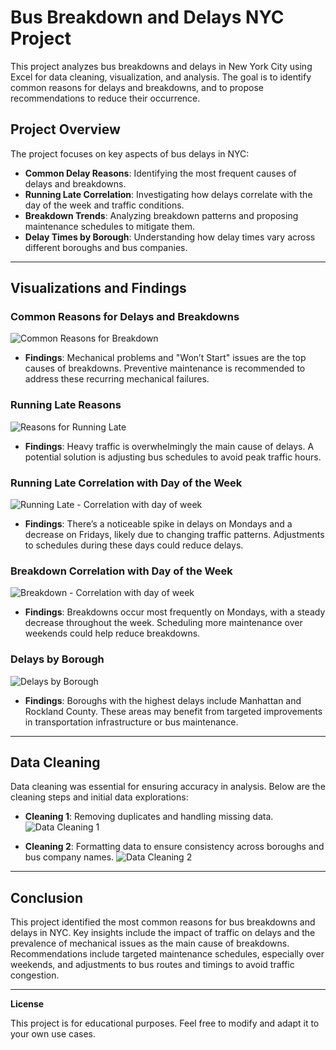 
# Bus Breakdown and Delays NYC Project

This project analyzes bus breakdowns and delays in New York City using Excel for data cleaning, visualization, and analysis. The goal is to identify common reasons for delays and breakdowns, and to propose recommendations to reduce their occurrence.

## Project Overview

The project focuses on key aspects of bus delays in NYC:
- **Common Delay Reasons**: Identifying the most frequent causes of delays and breakdowns.
- **Running Late Correlation**: Investigating how delays correlate with the day of the week and traffic conditions.
- **Breakdown Trends**: Analyzing breakdown patterns and proposing maintenance schedules to mitigate them.
- **Delay Times by Borough**: Understanding how delay times vary across different boroughs and bus companies.

---

## Visualizations and Findings

### Common Reasons for Delays and Breakdowns
![Common Reasons for Breakdown](./Reasons%20For%20Breakdown.png)

- **Findings**: Mechanical problems and "Won’t Start" issues are the top causes of breakdowns. Preventive maintenance is recommended to address these recurring mechanical failures.

### Running Late Reasons
![Reasons for Running Late](./Reasons%20For%20Running%20Late.png)

- **Findings**: Heavy traffic is overwhelmingly the main cause of delays. A potential solution is adjusting bus schedules to avoid peak traffic hours.

### Running Late Correlation with Day of the Week
![Running Late - Correlation with day of week](./Running%20Late%20-%20Correlation%20with%20day%20of%20week.png)

- **Findings**: There’s a noticeable spike in delays on Mondays and a decrease on Fridays, likely due to changing traffic patterns. Adjustments to schedules during these days could reduce delays.

### Breakdown Correlation with Day of the Week
![Breakdown - Correlation with day of week](./Breakdown%20-%20Correlation%20with%20day%20of%20week.png)

- **Findings**: Breakdowns occur most frequently on Mondays, with a steady decrease throughout the week. Scheduling more maintenance over weekends could help reduce breakdowns.

### Delays by Borough
![Delays by Borough](./Borough.png)

- **Findings**: Boroughs with the highest delays include Manhattan and Rockland County. These areas may benefit from targeted improvements in transportation infrastructure or bus maintenance.

---

## Data Cleaning
Data cleaning was essential for ensuring accuracy in analysis. Below are the cleaning steps and initial data explorations:
- **Cleaning 1**: Removing duplicates and handling missing data.
![Data Cleaning 1](./Data%20Cleaning%201.png)

- **Cleaning 2**: Formatting data to ensure consistency across boroughs and bus company names.
![Data Cleaning 2](./Data%20Cleaning%202.png)

---

## Conclusion

This project identified the most common reasons for bus breakdowns and delays in NYC. Key insights include the impact of traffic on delays and the prevalence of mechanical issues as the main cause of breakdowns. Recommendations include targeted maintenance schedules, especially over weekends, and adjustments to bus routes and timings to avoid traffic congestion.

---

**License**

This project is for educational purposes. Feel free to modify and adapt it to your own use cases.
